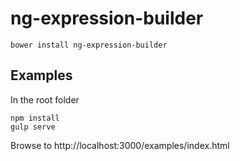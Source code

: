 # ng-expression-builder

```
bower install ng-expression-builder
```

## Examples
In the root folder
```
npm install
gulp serve
```
Browse to http://localhost:3000/examples/index.html